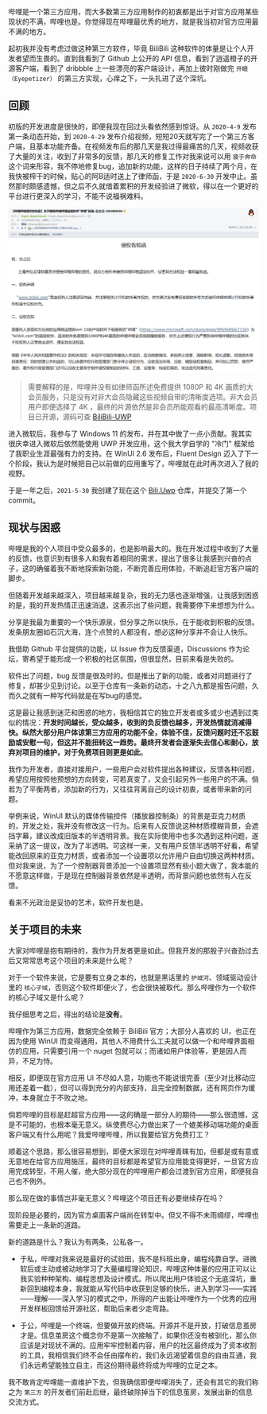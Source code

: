哔哩是一个第三方应用，而大多数第三方应用制作的初衷都是出于对官方应用某些现状的不满，哔哩也是。你觉得现在哔哩最优秀的地方，就是我当初对官方应用最不满的地方。

起初我并没有考虑过做这种第三方软件，毕竟 BiliBili 这种软件的体量是让个人开发者望而生畏的。直到我看到了 Github 上公开的 API 信息，看到了逍遥橙子的开源客户端，看到了 dribbble 上一些漂亮的客户端设计，再加上彼时刚做完 `开眼（Eyepetizer）` 的第三方实现，心痒之下，一头扎进了这个深坑。

## 回顾

初版的开发进度是很快的，即便我现在回过头看依然感到惊讶。从 `2020-4-9` 发布第一条动态开始，到 `2020-4-29` 发布介绍视频，短短20天就写完了一个第三方客户端，且基本功能齐备。在视频发布后的那几天是我过得最痛苦的几天，视频收获了大量的关注，收到了非常多的反馈，那几天的修复工作对我来说可以用 `疲于奔命` 这个词来形容，我不停地修复bug，追加新的功能，这样的日子持续了两个月，在我快被榨干的时候，贴心的阿B适时送上了律师函，于是 `2020-6-30` 开发中止。虽然那时颇感遗憾，但之后不久就借着累积的开发经验进了微软，得以在一个更好的平台进行更深入的学习，不能不说福祸难料。

![律师函](images/Overview/legal.png)

> 需要解释的是，哔哩并没有如律师函所述免费提供 1080P 和 4K 画质的大会员服务，只是没有对非大会员隐藏这些视频自带的清晰度选项。非大会员用户即便选择了 4K ，最终的片源依然是非会员所能观看的最高清晰度。项目已开源，源码可查 [BiliBili-UWP](https://github.com/Richasy/BiliBili-UWP)

进入微软后，我参与了 Windows 11 的发布，并在其中做了一点小贡献。我其实很庆幸进入微软后依然能使用 UWP 开发应用，这个我大学自学的 "冷门" 框架给了我职业生涯最强有力的支持。在 WinUI 2.6 发布后，Fluent Design 迈入了下一个阶段，我认为是时候把自己以前做的应用重写了，哔哩就在此时再次进入了我的视野。

于是一年之后，`2021-5-30` 我创建了现在这个 [Bili.Uwp](https://github.com/Richasy/Bili.Uwp) 仓库，并提交了第一个 commit。

## 现状与困惑

哔哩是我的个人项目中受众最多的，也是影响最大的。我在开发过程中收到了大量的反馈，也意识到有很多人和我有着相同的需求，提出了很多让我感到兴奋的点子，这的确催着我不断地探索新功能，不断完善应用体验，不断追赶官方客户端的脚步。

但随着开发越来越深入，项目越来越复杂，我的无力感也逐渐增强，让我感到困惑的是，我的开发热情正迅速消退，这表示出了些问题，我需要停下来想想为什么。

分享是我最为重要的一个快乐源泉，但分享之所以快乐，在于能收到积极的反馈。发条朋友圈如石沉大海，连个点赞的人都没有，想必这种分享并不会让人快乐。

我借助 Github 平台提供的功能，以 Issue 作为反馈渠道，Discussions 作为论坛，寄希望于能形成一个积极的社区氛围，但很显然，目前来看是失败的。

软件出了问题，bug 反馈是很及时的。但是推出了新的功能，或者对问题进行了修复，却甚少见到讨论。以至于仓库有一条新的动态，十之八九都是报告问题，久而久之就有一种写代码就是在写bug的感觉。

这是最让我感到迷茫和困惑的地方，我相信其它的独立开发者或多或少也遇到过类似的情况：**开发时间越长，受众越多，收到的负反馈也越多，开发热情就消减得快。纵然大部分用户体谅第三方应用的功能不全，体验不佳，反馈问题时还不忘鼓励或安慰一句，但这并不能扭转这一趋势。最终开发者会逐渐失去信心和耐心，放弃对项目的维护，对于免费项目则更是如此**。

我作为开发者，直接对接用户，一些用户会对软件提出各种建议，反馈各种问题，希望应用按照他预想的方向转变，可若真变了，又会引起另外一些用户的不满。倘若为了平衡两者，添加新的行为，又往往背离自己的设计初衷，或者带来新的问题。

举例来说，WinUI 默认的媒体传输控件（播放器控制条）的背景是亚克力材质的，开发之处，我并没有修改这一行为。后来有人反馈说这种材质模糊背景，会遮挡字幕，建议改成旧版本的半透明背景。我在实际使用中也多次遇到这种问题，遂采纳了这一提议，改为了半透明。可这样一来，又有用户反馈半透明不好看，希望能改回原来的亚克力材质，或者添加一个设置项以允许用户自由切换这两种材质。但对我来说，为了一个控制器背景添加一个设置项显然有些小题大做了，我本能的不愿意这样做，于是现在控制器背景依然是半透明，而背景问题也依然有人在反馈。

看来不光政治是妥协的艺术，软件开发也是。

## 关于项目的未来

大家对哔哩是抱有期待的，我作为开发者更是如此。但我开发的那股子兴奋劲过去后又常常思考这个项目的未来是什么呢？

对于一个软件来说，它是要有立身之本的，也就是黑话里的 `护城河`、领域驱动设计里的 `核心子域`，否则这个软件即便火了，也会很快被取代。那么哔哩作为一个软件的核心子域又是什么呢？

我仔细思考之后，得出的结论是**没有**。

哔哩作为第三方应用，数据完全依赖于 BiliBili 官方；大部分人喜欢的 UI，也正在因为使用 WinUI 而变得通用，其他人不用费什么工夫就可以做一个和哔哩界面相仿的应用，只需要引用一个 nuget 包就可以；而诸如用户体验等，更是因人而异，不足为恃。

相反，即便现在官方应用 UI 不尽如人意，功能也不能说很完善（至少对比移动应用还差着一截），但可以得到充分的内部支持，且完全控制数据，还有网页作为缓冲，本身就立于不败之地。

倘若哔哩的目标是赶超官方应用——这的确是一部分人的期待——那么很遗憾，这是不可能的，也根本毫无意义。纵使费尽心力做出来了一个媲美移动端功能的桌面客户端又有什么用呢？我爱哔哩哔哩，所以我要给官方免费打工？

顺着这个思路，那么很容易想到，即便大家现在对哔哩青睐有加，但都是或有意或无意地在给官方应用施压，最终的目标都是希望官方应用能变得更好，一旦官方应用完成转型，不用人催，绝大部分现在的哔哩用户都会过渡到官方应用，即便我自己也不例外。

那么现在做的事情岂非毫无意义？哔哩这个项目还有必要继续存在吗？

现阶段是必要的，因为官方桌面客户端尚在转型中。但又不得不未雨绸缪，哔哩也需要走上一条新的道路。

新的道路是什么？我认为有两条，公私各一。

- 于私，哔哩对我来说是最好的试验田，我不是科班出身，编程纯靠自学。进微软后或主动或被动地学习了大量编程理论知识，哔哩这种体量的应用正可以让我实验种种架构、编程思想及设计模式。所以爬出用户体验这个无底深坑，重新回到编程本身，我就能从写代码中收获到足够的快乐，进入到学习——实践——理解——深入学习的模式之中，所得的产出能让哔哩作为一个优秀的应用开发样板回馈给开源社区，帮助后来者少走弯路。

- 于公，哔哩是一个终端，但要做开放的终端。开源并不是开放，打破信息茧房才是。信息茧房这个概念你不是第一次接触了，如果你还没有被驯化，那么你应该是对现状不满的。应用牢牢控制着内容，用户的社区最终成为了资本收割的工具，我相信我们终不会任由摆布的，我们永远渴望着信息的自由互通，我们永远希望能独立自主，而这份期待最终将成为哔哩的立足之本。

我不敢肯定哔哩能一直维护下去，但我确信即便哔哩消失了，还会有其它的我们称之为 `第三方` 的开发者们前赴后继，最终破除掉当下的信息茧房，发展出新的信息交流方式。